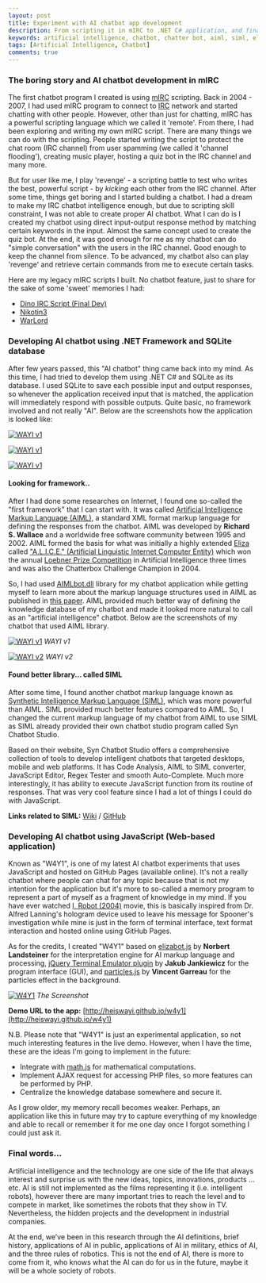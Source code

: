 ```yaml
---
layout: post
title: Experiment with AI chatbot app development
description: From scripting it in mIRC to .NET C# application, and finally to JavaScript; AI chatbot is one of the interesting projects to explore (playground) and get exposed to AI programming.
keywords: artificial intelligence, chatbot, chatter bot, aiml, siml, elizabot.js
tags: [Artificial Intelligence, Chatbot]
comments: true
---
```


### The boring story and AI chatbot development in mIRC

The first chatbot program I created is using [mIRC](http://www.mirc.com/) scripting. Back in 2004 - 2007, I had used mIRC program to connect to [IRC](https://en.wikipedia.org/wiki/Internet_Relay_Chat) network and started chatting with other people. However, other than just for chatting, mIRC has a powerful scripting language which we called it 'remote'. From there, I had been exploring and writing my own mIRC script. There are many things we can do with the scripting. People started writing the script to protect the chat room (IRC channel) from user spamming (we called it 'channel flooding'), creating music player, hosting a quiz bot in the IRC channel and many more.

But for user like me, I play 'revenge' - a scripting battle to test who writes the best, powerful script - by _kicking_ each other from the IRC channel. After some time, things get boring and I started bulding a chatbot. I had a dream to make my IRC chatbot intelligence enough, but due to scripting skill constraint, I was not able to create proper AI chatbot. What I can do is I created my chatbot using direct input-output response method by matching certain keywords in the input. Almost the same concept used to create the quiz bot. At the end, it was good enough for me as my chatbot can do "simple conversation" with the users in the IRC channel. Good enough to keep the channel from silence. To be advanced, my chatbot also can play 'revenge' and retrieve certain commands from me to execute certain tasks.

Here are my legacy mIRC scripts I built. No chatbot feature, just to share for the sake of some 'sweet' memories I had:
- [Dino IRC Script (Final Dev)](https://drive.google.com/open?id=0B7VfNqY3LHBXaUQ2cDJxNENiS1U)
- [Nikotin3](https://drive.google.com/open?id=0B7VfNqY3LHBXaUNyWjh5WTE4Q1E)
- [WarLord](https://drive.google.com/open?id=0B7VfNqY3LHBXeWcwTGMtVmFoNUk)

### Developing AI chatbot using .NET Framework and SQLite database

After few years passed, this "AI chatbot" thing came back into my mind. As this time, I had tried to develop them using .NET C# and SQLite as its database. I used SQLite to save each possible input and output responses, so whenever the application received input that is matched, the application will immediately respond with possible outputs. Quite basic, no framework involved and not really "AI". Below are the screenshots how the application is looked like:

[![WAYI v1](http://i.imgur.com/F1n1W0N.png)](http://i.imgur.com/F1n1W0N.png)

[![WAYI v1](http://i.imgur.com/IkAKC9p.png)](http://i.imgur.com/IkAKC9p.png)

[![WAYI v1](http://i.imgur.com/kMdAEpk.png)](http://i.imgur.com/kMdAEpk.png)

#### Looking for framework..

After I had done some researches on Internet, I found one so-called the "first framework" that I can start with. It was called [Artificial Intelligence Markup Language (AIML)](http://www.alicebot.org/aiml.html), a standard XML format markup language for defining the responses from the chatbot. AIML was developed by **Richard S. Wallace** and a worldwide free software community between 1995 and 2002. AIML formed the basis for what was initially a highly extended [Eliza](https://en.wikipedia.org/wiki/ELIZA) called ["A.L.I.C.E." (Artificial Linguistic Internet Computer Entity)](https://en.wikipedia.org/wiki/Artificial_Linguistic_Internet_Computer_Entity) which won the annual [Loebner Prize Competition](https://en.wikipedia.org/wiki/Loebner_Prize) in Artificial Intelligence three times and was also the Chatterbox Challenge Champion in 2004.

So, I had used [AIMLbot.dll](http://aimlbot.sourceforge.net/) library for my chatbot application while getting myself to learn more about the markup language structures used in AIML as published in [this paper](http://arxiv.org/ftp/arxiv/papers/1307/1307.3091.pdf). AIML provided much better way of defining the knowledge database of my chatbot and made it looked more natural to call as an "artificial intelligence" chatbot. Below are the screenshots of my chatbot that used AIML library.

[![WAYI v1](http://i.imgur.com/UJjTodD.png)](http://i.imgur.com/UJjTodD.png)
_WAYI v1_

[![WAYI v2](http://i.imgur.com/3mkEzII.png)](http://i.imgur.com/3mkEzII.png)
_WAYI v2_

#### Found better library... called SIML

After some time, I found another chatbot markup language known as [Synthetic Intelligence Markup Language (SIML)](http://simlbot.com/), which was more powerful than AIML. SIML provided much better features compared to AIML. So, I changed the current markup language of my chatbot from AIML to use SIML as SIML already provided their own chatbot studio program called Syn Chatbot Studio.

Based on their website, Syn Chatbot Studio offers a comprehensive collection of tools to develop intelligent chatbots that targeted desktops, mobile and web platforms. It has Code Analysis, AIML to SIML converter, JavaScript Editor, Regex Tester and smooth Auto-Complete. Much more interestingly, it has ability to execute JavaScript function from its routine of responses. That was very cool feature since I had a lot of things I could do with JavaScript.

**Links related to SIML:** [Wiki](http://wiki.syn.co.in/) / [GitHub](https://github.com/SynHub)

### Developing AI chatbot using JavaScript (Web-based application)

Known as "W4Y1", is one of my latest AI chatbot experiments that uses JavaScript and hosted on GitHub Pages (available online). It's not a really chatbot where people can chat for any topic because that is not my intention for the application but it's more to so-called a memory program to represent a part of myself as a fragment of knowledge in my mind. If you have ever watched [I, Robot (2004)](http://www.imdb.com/title/tt0343818/) movie, this is basically inspired from Dr. Alfred Lanning's hologram device used to leave his message for Spooner's investigation while mine is just in the form of terminal interface, text format interaction and hosted online using GitHub Pages.

As for the credits, I created "W4Y1" based on [elizabot.js](http://www.masswerk.at/elizabot/) by **Norbert Landsteiner** for the interpretation engine for AI markup language and processing, [jQuery Terminal Emulator plugin](http://terminal.jcubic.pl/) by **Jakub Jankiewicz** for the program interface (GUI), and [particles.js](http://vincentgarreau.com/particles.js/) by **Vincent Garreau** for the particles effect in the background.

[![W4Y1](http://i.imgur.com/7emX4MU.png)](http://i.imgur.com/7emX4MU.png)
_The Screenshot_

**Demo URL to the app:** [http://heiswayi.github.io/w4y1](http://heiswayi.github.io/w4y1)

N.B. Please note that "W4Y1" is just an experimental application, so not much interesting features in the live demo. However, when I have the time, these are the ideas I'm going to implement in the future:
- Integrate with [math.js](http://mathjs.org/) for mathematical computations.
- Implement AJAX request for accessing PHP files, so more features can be performed by PHP.
- Centralize the knowledge database somewhere and secure it.

As I grow older, my memory recall becomes weaker. Perhaps, an application like this in future may try to capture everything of my knowledge and able to recall or remember it for me one day once I forgot something I could just ask it.

### Final words...

Artificial intelligence and the technology are one side of the life that always interest and surprise us with the new ideas, topics, innovations, products …etc. AI is still not implemented as the films representing it (i.e. intelligent robots), however there are many important tries to reach the level and to compete in market, like sometimes the robots that they show in TV. Nevertheless, the hidden projects and the development in industrial companies.

At the end, we’ve been in this research through the AI definitions, brief history, applications of AI in public, applications of AI in military, ethics of AI, and the three rules of robotics. This is not the end of AI, there is more to come from it, who knows what the AI can do for us in the future, maybe it will be a whole society of robots.
